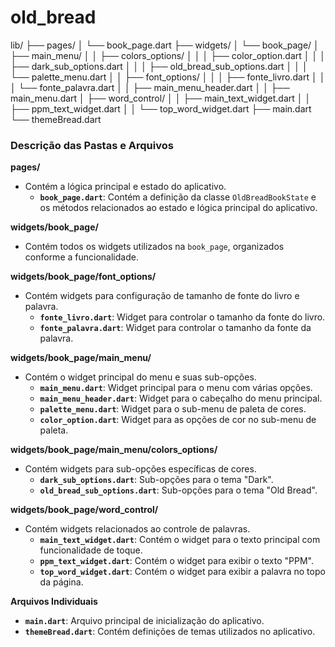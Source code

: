 # old_bread

lib/
├── pages/
│   └── book_page.dart
├── widgets/
│   └── book_page/
│       ├── main_menu/
│       │   ├── colors_options/
│       │   │   ├── color_option.dart
│       │   │   ├── dark_sub_options.dart
│       │   │   ├── old_bread_sub_options.dart
│       │   │   └── palette_menu.dart
│       │   ├── font_options/
│       │   │   ├── fonte_livro.dart
│       │   │   └── fonte_palavra.dart
│       │   ├── main_menu_header.dart
│       │   ├── main_menu.dart
│       ├── word_control/
│       │   ├── main_text_widget.dart
│       │   ├── ppm_text_widget.dart
│       │   └── top_word_widget.dart
├── main.dart
└── themeBread.dart


### Descrição das Pastas e Arquivos

**pages/**
- Contém a lógica principal e estado do aplicativo.
  - **`book_page.dart`**: Contém a definição da classe `OldBreadBookState` e os métodos relacionados ao estado e lógica principal do aplicativo.

**widgets/book_page/**
- Contém todos os widgets utilizados na `book_page`, organizados conforme a funcionalidade.

**widgets/book_page/font_options/**
- Contém widgets para configuração de tamanho de fonte do livro e palavra.
  - **`fonte_livro.dart`**: Widget para controlar o tamanho da fonte do livro.
  - **`fonte_palavra.dart`**: Widget para controlar o tamanho da fonte da palavra.

**widgets/book_page/main_menu/**
- Contém o widget principal do menu e suas sub-opções.
  - **`main_menu.dart`**: Widget principal para o menu com várias opções.
  - **`main_menu_header.dart`**: Widget para o cabeçalho do menu principal.
  - **`palette_menu.dart`**: Widget para o sub-menu de paleta de cores.
  - **`color_option.dart`**: Widget para as opções de cor no sub-menu de paleta.

**widgets/book_page/main_menu/colors_options/**
- Contém widgets para sub-opções específicas de cores.
  - **`dark_sub_options.dart`**: Sub-opções para o tema "Dark".
  - **`old_bread_sub_options.dart`**: Sub-opções para o tema "Old Bread".

**widgets/book_page/word_control/**
- Contém widgets relacionados ao controle de palavras.
  - **`main_text_widget.dart`**: Contém o widget para o texto principal com funcionalidade de toque.
  - **`ppm_text_widget.dart`**: Contém o widget para exibir o texto "PPM".
  - **`top_word_widget.dart`**: Contém o widget para exibir a palavra no topo da página.

**Arquivos Individuais**
- **`main.dart`**: Arquivo principal de inicialização do aplicativo.
- **`themeBread.dart`**: Contém definições de temas utilizados no aplicativo.


